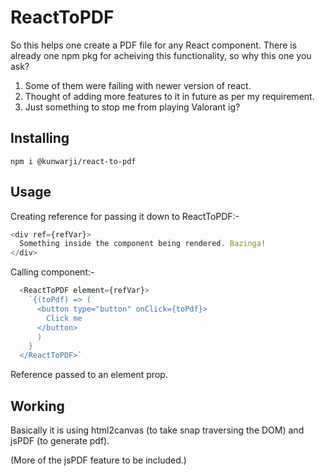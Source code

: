 # ReactToPDF

So this helps one create a PDF file for any React component. There is already one npm pkg for acheiving this functionality, so why this one you ask?

1. Some of them were failing with newer version of react.
2. Thought of adding more features to it in future as per my requirement.
3. Just something to stop me from playing Valorant ig?

## Installing
 ` npm i @kunwarji/react-to-pdf `

## Usage
Creating reference for passing it down to ReactToPDF:-
```javascript
<div ref={refVar}>
  Something inside the component being rendered. Bazinga!
</div>
```

Calling component:-
```javascript
  <ReactToPDF element={refVar}>
    `{(toPdf) => (
      <button type="button" onClick={toPdf}>
        Click me
      </button>
      )
    }
  </ReactToPDF>`
```
Reference passed to an element prop.

## Working
Basically it is using html2canvas (to take snap traversing the DOM) and jsPDF (to generate pdf).


(More of the jsPDF feature to be included.)